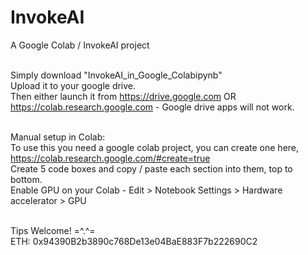 # InvokeAI
A Google Colab / InvokeAI project <br><br>

Simply download "InvokeAI_in_Google_Colabipynb"<br>
Upload it to your google drive.<br>
Then either launch it from https://drive.google.com OR https://colab.research.google.com - Google drive apps will not work. <br><br>

Manual setup in Colab:<br>
To use this you need a google colab project, you can create one here, https://colab.research.google.com/#create=true <br>
Create 5 code boxes and copy / paste each section into them, top to bottom. <br>
Enable GPU on your Colab - Edit > Notebook Settings > Hardware accelerator > GPU <br><br>

Tips Welcome! =^.^= <br>
ETH: 0x94390B2b3890c768De13e04BaE883F7b222690C2
